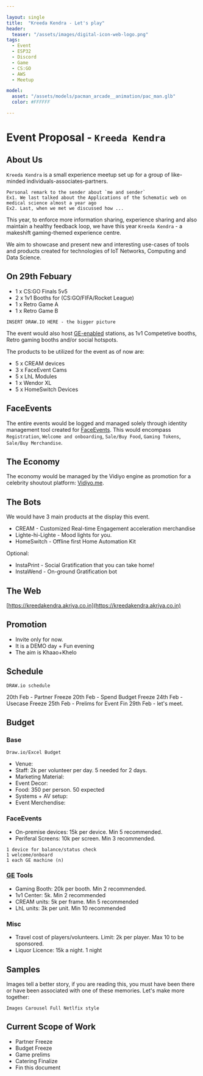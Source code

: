 ```yaml
---

layout: single
title:  "Kreeda Kendra - Let's play"
header:
  teaser: "/assets/images/digital-icon-web-logo.png"
tags:
  - Event
  - ESP32
  - Discord
  - Game
  - CS:GO
  - AWS
  - Meetup

model:
  asset: "/assets/models/pacman_arcade__animation/pac_man.glb"
  color: #FFFFFF

---
```

# Event Proposal - `Kreeda Kendra`

## About Us
`Kreeda Kendra` is a small experience meetup set up for a group of like-minded individuals-associates-partners. 
```
Personal remark to the sender about `me and sender`
Ex1. We last talked about the Applications of the Schematic web on medical science almost a year ago
Ex2. Last, when we met we discussed how ...

```
This year, to enforce more information sharing, experience sharing and also maintain a healthy feedback loop, we have this year
`Kreeda Kendra` - a makeshift gaming-themed experience centre.

We aim to showcase and present new and interesting use-cases of tools and products created for technologies of IoT Networks, Computing and Data Science.


## On 29th Febuary
 - 1 x CS:GO Finals 5v5
 - 2 x 1v1 Booths for (CS:GO/FIFA/Rocket League) 
 - 1 x Retro Game A 
 - 1 x Retro Game B

```
INSERT DRAW.IO HERE - the bigger picture
```

The event would also host [GE-enabled](https://we.akriya.co.in) stations, as 1v1 Competetive booths, Retro gaming booths and/or social hotspots.

The products to be utilized for the event as of now are:
* 5 x CREAM devices
* 3 x FaceEvent Cams
* 5 x LhL Modules
* 1 x Wendor XL
* 5 x HomeSwitch Devices


## FaceEvents
 The entire events would be logged and managed solely through identity management tool created for [FaceEvents]().
 This would encompass `Registration`, `Welcome and onboarding`, `Sale/Buy Food`, `Gaming Tokens`, `Sale/Buy Merchandise`.

## The Economy
The economy would be managed by the Vidiyo engine as promotion for a celebrity shoutout platform: [Vidiyo.me](https://vidiyo.me).

## The Bots
We would have 3 main products at the display this event.
* CREAM - Customized Real-time Engagement acceleration merchandise
* Lighte-hi-Lighte - Mood lights for you.
* HomeSwitch - Offline first Home Automation Kit

Optional:
* InstaPrint - Social Gratification that you can take home!
* InstaWend - On-ground Gratification bot

## The Web

[https://kreedakendra.akriya.co.in](https://kreedakendra.akriya.co.in)


## Promotion

* Invite only for now.
* It is a DEMO day + Fun evening 
* The aim is Khaao+Khelo

## Schedule
```
DRAW.io schedule
```
20th Feb - Partner Freeze
20th Feb - Spend Budget Freeze
24th Feb - Usecase Freeze
25th Feb - Prelims for Event Fin
29th Feb - let's meet.

## Budget

### Base
```
Draw.io/Excel Budget
```

* Venue: 
* Staff: 2k per volunteer per day. 5 needed for 2 days.
* Marketing Material: 
* Event Decor:
* Food: 350 per person. 50 expected
* Systems + AV setup: 
* Event Merchendise: 

### FaceEvents
* On-premise devices: 15k per device. Min 5 recommended.
* Periferal Screens: 10k per screen. Min 3 recommended.

```
1 device for balance/status check
1 welcome/onboard
1 each GE machine (n)
```

### [GE](https://we.akriya.co.in) Tools
* Gaming Booth: 20k per booth. Min 2 recommended.
* 1v1 Center: 5k. Min 2 recommended
* CREAM units: 5k per frame. Min 5 recommended
* LhL units: 3k per unit. Min 10 recommended

### Misc
* Travel cost of players/volunteers. Limit: 2k per player. Max 10 to be sponsored.
* Liquor Licence: 15k a night. 1 night

## Samples
Images tell a better story, if you are reading this, you must have been there or have been associated with one of these memories. Let's make more together:

```
Images Carousel Full Netlfix style
```


## Current Scope of Work
* Partner Freeze
* Budget Freeze
* Game prelims
* Catering Finalize
* Fin this document
